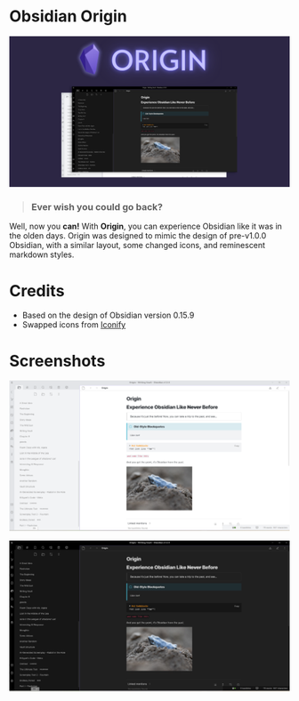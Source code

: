 # Obsidian Origin

![](origin-big.png)

> ### Ever wish you could go back?


Well, now you **can!** With **Origin**, you can experience Obsidian like it was in the olden days. Origin was designed to mimic the design of pre-v1.0.0 Obsidian, with a similar layout, some changed icons, and reminescent markdown styles.


# Credits
- Based on the design of Obsidian version 0.15.9
- Swapped icons from [Iconify](https://iconify.design/)

# Screenshots

![](Light.png)

![](Dark.png)
